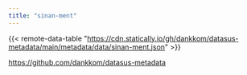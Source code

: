```yaml
---
title: "sinan-ment"
---
```


{{< remote-data-table "https://cdn.statically.io/gh/dankkom/datasus-metadata/main/metadata/data/sinan-ment.json" >}}

https://github.com/dankkom/datasus-metadata
